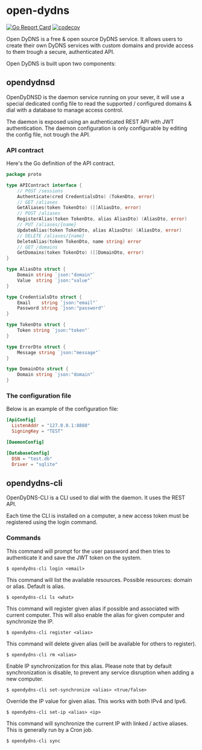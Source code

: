 # open-dydns

[![Go Report Card](https://goreportcard.com/badge/github.com/creekorful/open-dydns)](https://goreportcard.com/report/github.com/creekorful/open-dydns)
[![codecov](https://codecov.io/gh/creekorful/open-dydns/branch/master/graph/badge.svg)](https://codecov.io/gh/creekorful/open-dydns)

Open DyDNS is a free & open source DyDNS service.
It allows users to create their own DyDNS services with custom domains and provide access
to them trough a secure, authenticated API.

Open DyDNS is built upon two components:

## opendydnsd

OpenDyDNSD is the daemon service running on your sever, it will use a special dedicated config file
to read the supported / configured domains & dial with a database to manage access control.

The daemon is exposed using an authenticated REST API with JWT authentication.
The daemon configuration is only configurable by editing the config file, not trough the API.

### API contract

Here's the Go definition of the API contract.

```go
package proto

type APIContract interface {
	// POST /sessions
	Authenticate(cred CredentialsDto) (TokenDto, error)
	// GET /aliases
	GetAliases(token TokenDto) ([]AliasDto, error)
	// POST /aliases
	RegisterAlias(token TokenDto, alias AliasDto) (AliasDto, error)
	// PUT /aliases/{name}
	UpdateAlias(token TokenDto, alias AliasDto) (AliasDto, error)
	// DELETE /aliases/{name}
	DeleteAlias(token TokenDto, name string) error
	// GET /domains
	GetDomains(token TokenDto) ([]DomainDto, error)
}

type AliasDto struct {
	Domain string `json:"domain"`
	Value  string `json:"value"`
}

type CredentialsDto struct {
	Email    string `json:"email"`
	Password string `json:"password"`
}

type TokenDto struct {
	Token string `json:"token"`
}

type ErrorDto struct {
	Message string `json:"message"`
}

type DomainDto struct {
	Domain string `json:"domain"`
}
```

### The configuration file

Below is an example of the configuration file:

```toml
[ApiConfig]
  ListenAddr = "127.0.0.1:8888"
  SigningKey = "TEST"

[DaemonConfig]

[DatabaseConfig]
  DSN = "test.db"
  Driver = "sqlite"
```

## opendydns-cli

OpenDyDNS-CLI is a CLI used to dial with the daemon. It uses the REST API.

Each time the CLI is installed on a computer, a new access token must be registered using the login command.

### Commands

This command will prompt for the user password and then tries to authenticate it and save the JWT token
on the system.

```
$ opendydns-cli login <email>
```

This command will list the available resources.
Possible resources: domain or alias. Default is alias.

```
$ opendydns-cli ls <what>
```

This command will register given alias if possible and associated with current computer.
This will also enable the alias for given computer and synchronize the IP.

```
$ opendydns-cli register <alias>
```

This command will delete given alias (will be available for others to register).

```
$ opendydns-cli rm <alias>
```

Enable IP synchronization for this alias.
Please note that by default synchronization is disable, to prevent any service disruption when adding a new computer.

```
$ opendydns-cli set-synchronize <alias> <true/false>
```

Override the IP value for given alias. This works with both IPv4 and Ipv6.

```
$ opendydns-cli set-ip <alias> <ip>
```

This command will synchronize the current IP with linked / active aliases.
This is generally run by a Cron job.

```
$ opendydns-cli sync
```